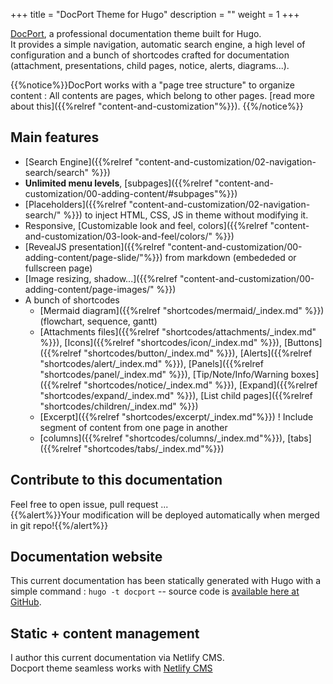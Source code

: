 +++
title = "DocPort Theme for Hugo"
description = ""
weight = 1
+++

[DocPort](https://github.com/vjeantet/hugo-theme-docport), a professional documentation theme built for Hugo. \
It provides a simple navigation, automatic search engine, a high level of configuration and a bunch of shortcodes crafted for documentation (attachment, presentations, child pages, notice, alerts, diagrams...).

	

{{%notice%}}DocPort works with a "page tree structure" to organize content : All contents are pages, which belong to other pages. [read more about this]({{%relref "content-and-customization"%}}).  {{%/notice%}}

## Main features

* [Search Engine]({{%relref "content-and-customization/02-navigation-search/search" %}})
* **Unlimited menu levels**, [subpages]({{%relref "content-and-customization/00-adding-content/#subpages"%}})
* [Placeholders]({{%relref "content-and-customization/02-navigation-search/" %}}) to inject HTML, CSS, JS in theme without modifying it.
* Responsive, [Customizable look and feel, colors]({{%relref "content-and-customization/03-look-and-feel/colors/" %}})
* [RevealJS presentation]({{%relref "content-and-customization/00-adding-content/page-slide/"%}}) from markdown (embededed or fullscreen page)
* [Image resizing, shadow...]({{%relref "content-and-customization/00-adding-content/page-images/" %}})
* A bunch of shortcodes
	* [Mermaid diagram]({{%relref "shortcodes/mermaid/_index.md" %}}) (flowchart, sequence, gantt)
	* [Attachments files]({{%relref "shortcodes/attachments/_index.md" %}}), [Icons]({{%relref "shortcodes/icon/_index.md" %}}), [Buttons]({{%relref "shortcodes/button/_index.md" %}}), [Alerts]({{%relref "shortcodes/alert/_index.md" %}}), [Panels]({{%relref "shortcodes/panel/_index.md" %}}), [Tip/Note/Info/Warning boxes]({{%relref "shortcodes/notice/_index.md" %}}), [Expand]({{%relref "shortcodes/expand/_index.md" %}}), [List child pages]({{%relref "shortcodes/children/_index.md" %}})
	* [Excerpt]({{%relref "shortcodes/excerpt/_index.md"%}}) ! Include segment of content from one page in another
	* [columns]({{%relref "shortcodes/columns/_index.md"%}}), [tabs]({{%relref "shortcodes/tabs/_index.md"%}})


## Contribute to this documentation
Feel free to open issue, pull request ...\
{{%alert%}}Your modification will be deployed automatically when merged in git repo!{{%/alert%}}


## Documentation website
This current documentation has been statically generated with Hugo with a simple command : `hugo -t docport` -- source code is [available here at GitHub](https://github.com/vjeantet/hugo-theme-docPort).

## Static + content management
I author this current documentation via Netlify CMS.\
Docport theme seamless works with [Netlify CMS](https://www.netlifycms.org/)


